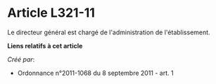 # Article L321-11

Le directeur général est chargé de l'administration de l'établissement.

**Liens relatifs à cet article**

_Créé par_:

  - Ordonnance n°2011-1068 du 8 septembre 2011 - art. 1
